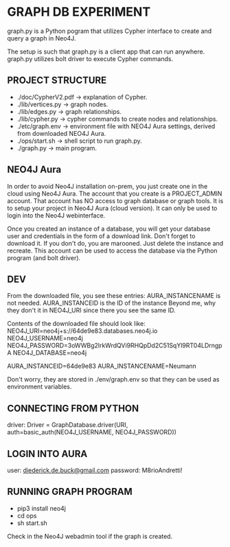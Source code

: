 # GRAPH DB EXPERIMENT

graph.py is a Python pogram that utilizes Cypher interface to create and query a graph in Neo4J.

The setup is such that graph.py is a client app that can run anywhere.
graph.py utilizes bolt driver to execute Cypher commands.


## PROJECT STRUCTURE
* ./doc/CypherV2.pdf -> explanation of Cypher.  
* ./lib/vertices.py -> graph nodes.  
* ./lib/edges.py -> graph relationships.  
* ./lib/cypher.py -> cypher commands to create nodes and relationships.  
* ./etc/graph.env -> environment file with NEO4J Aura settings, derived from downloaded NEO4J Aura.  
* ./ops/start.sh -> shell script to run graph.py.  
* ./graph.py -> main program.  


## NEO4J Aura
In order to avoid Neo4J installation on-prem, you just create one in the cloud using Neo4J Aura. The account that you create is a PROJECT_ADMIN account. That account has NO access to graph database or graph tools. It is to setup your project in Neo4J Aura (cloud version). It can only be used to login into the Neo4J webinterface.

Once you created an instance of a database, you will get your database user and credentials in the form of a download link. Don't forget to download it. If you don't do, you are marooned. Just delete the instance and recreate. This account can be used to access the database via the Python program (and bolt driver).


## DEV
From the downloaded file, you see these entries:
AURA_INSTANCENAME is not needed. 
AURA_INSTANCEID is the ID of the instance
Beyond me, why they don't it in NEO4J_URI since there you see the same ID.

Contents of the downloaded file should look like:
NEO4J_URI=neo4j+s://64de9e83.databases.neo4j.io
NEO4J_USERNAME=neo4j
NEO4J_PASSWORD=3oWWBg2lrkWrdQVi9RHQpDd2C51SqYl9RT04LDrngpA
NEO4J_DATABASE=neo4j

AURA_INSTANCEID=64de9e83
AURA_INSTANCENAME=Neumann

Don't worry, they are stored in ./env/graph.env so that they can be used as environment variables.


## CONNECTING FROM PYTHON
driver: Driver = GraphDatabase.driver(URI, auth=basic_auth(NEO4J_USERNAME, NEO4J_PASSWORD))


## LOGIN INTO AURA
user: diederick.de.buck@gmail.com
password: M8rioAndretti!


## RUNNING GRAPH PROGRAM
* pip3 install neo4j
* cd ops
* sh start.sh

Check in the Neo4J webadmin tool if the graph is created.

